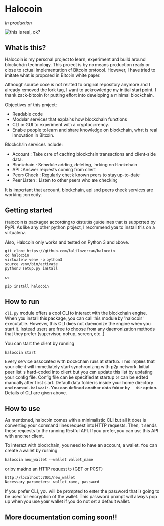 Halocoin
=============

*In production*

![this is real, ok?](http://i.imgur.com/lz7hOlC.gif)

## What is this?

Halocoin is my personal project to learn, experiment and build around blockchain technology. This project is by no means production ready or close to actual implementation of Bitcoin protocol.
However, I have tried to imitate what is proposed in Bitcoin white paper.

Although source code is not related to original repository anymore and I already removed the fork tag, I want to acknowledge my initial start point. I thank zack-bitcoin for putting effort into
developing a minimal blockchain.

Objectives of this project:
- Readable code
- Modular services that explains how blockchain functions
- CLI or GUI to experiment with a cryptocurrency.
- Enable people to learn and share knowledge on blockchain, what is real innovation in Bitcoin.

Blockchain services include:

- Account : Take care of caching blockchain transactions and client-side data.
- Blockchain : Schedule adding, deleting, forking on blockchain
- API : Answer requests coming from client
- Peers Check : Regularly check known peers to stay up-to-date
- Peer Listen : Listen to other peers who are checking

It is important that account, blockchain, api and peers check services are working correctly.


## Getting started

Halocoin is packaged according to distutils guidelines that is supported by PyPI. As like any other python project,
I recommend you to install this on a virtualenv.

Also, Halocoin only works and tested on Python 3 and above.

```
git clone https://github.com/halilozercan/halocoin
cd halocoin
virtualenv venv -p python3
source venv/bin/activate
python3 setup.py install
```

or

```
pip install halocoin
```

## How to run

```cli.py``` module offers a cool CLI to interact with the blockchain engine. When you install this package, you can call this module by 'halocoin' executable.
However, this CLI does not daemonize the engine when you start it. Instead users are free to choose from any daemonization methods that they
prefer (supervisor, nohup, screen, etc..)

You can start the client by running

```
halocoin start
```

Every service associated with blockchain runs at startup. This implies that your client will immediately start synchronizing with p2p network.
Initial peer list is hard-coded into client but you can update this list by updating your config file. Config file can be specified at startup or can be edited manually after first start.
Default data folder is inside your home directory and named ```.halocoin```. You can defined another data folder by ```--dir``` option. Details of CLI are given above.

## How to use

As mentioned, halocoin comes with a minimalistic CLI but all it does is converting your command lines request into HTTP requests. Then, it sends these requests
to the running Restful API. If you prefer, you can use this API with another client.

To interact with blockchain, you need to have an account, a wallet. You can create a wallet by running
```
halocoin new_wallet --wallet wallet_name
```

or by making an HTTP request to (GET or POST)

```
http://localhost:7001/new_wallet
Necessary parameters: wallet_name, password
```

If you prefer CLI, you will be prompted to enter the password that is going to be used for encryption of the wallet. This password prompt will always pop up when you use your wallet if you do not set a default wallet.

## More documentation coming soon!!